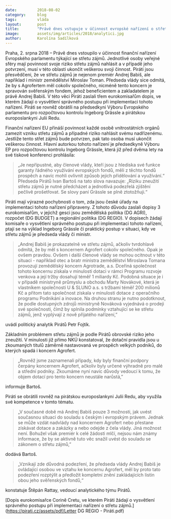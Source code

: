 ```yaml
---
date:         2018-08-02
category:     blog
tags:         vláda
layout:       post
title:        "Právě dnes vstupuje v účinnost evropské nařízení o střetu zájmů. Piráti se kvůli podezření o střetu zájmů premiéra obrátili na eurokomisaře"
image:        assets/img/articles/2018/analytici.jpg
author:       Karolína Sadílková
---
```



Praha, 2. srpna 2018 – Právě dnes vstoupilo v účinnost finanční nařízení Evropského parlamentu týkající se střetu zájmů. Jednotlivé osoby veřejné sféry mají povinnost svoje riziko střetu zájmů nahlásit a v případě jeho potvrzení, musí v této oblasti ukončit veškerou svoji činnost. Piráti jsou přesvědčeni, že ve střetu zájmů je nejenom premiér Andrej Babiš, ale například i ministr zemědělství Miroslav Toman. Předseda vlády sice odmítá, že by s Agrofertem měl cokoliv společného, nicméně tento koncern je spravován svěřenským fondem, jehož beneficientem a zakladatelem je právě Andrej Babiš. V této věci Piráti zaslali třem eurokomisařům dopis, ve kterém žádají o vysvětlení správného postupu při implementaci tohoto nařízení. Piráti se rovněž obrátili na předsedkyni Výboru Evropského parlamentu pro rozpočtovou kontrolu Ingeborg Grässle a pirátskou europoslankyni Julii Redu.  

Finanční nařízení EU přináší povinnost každé osobě vnitrostátních orgánů zamezit vzniku střetu zájmů a případné riziko nahlásit svému nadřízenému. Jestliže tento střet zájmů bude potvrzen, pak tato osoba musí ukončit veškerou činnost. Hlavní autorkou tohoto nařízení je předsedkyně Výboru EP pro rozpočtovou kontrolu Ingeborg Grässle, která již před dvěma lety na své tiskové konferenci prohlásila: 

> „Je nepřípustné, aby členové vlády, kteří jsou z hlediska své funkce garanty řádného využívání evropských fondů, měli z těchto fondů prospěch a navíc mohli ovlivnit způsob jejich přidělování a využívání.“ Předseda Pirátů Ivan Bartoš na tato slova navazuje: „Riziku zneužití střetu zájmů je nutné předcházet a jednotlivá podezřelá zjištění pečlivě prošetřovat. Se slovy paní Grässle se plně ztotožňuji.“

Piráti mají výrazné pochybnosti o tom, zda jsou české úřady na implementaci tohoto nařízení připraveny. Z tohoto důvodu zaslali dopisy 3 eurokomisařům, v jejichž gesci jsou zemědělská politika (DG AGRI), rozpočet (DG BUDGET) a regionální politika (DG REGIO). V dopisech žádají komisaře o vysvětlení správného postupu při implementaci tohoto nařízení, ptají se na výklad Ingeborg Grässle či praktický postup v situaci, kdy ve střetu zájmů je předseda vlády či ministr.

> „Andrej Babiš je prokazatelně ve střetu zájmů, ačkoliv tvrdohlavě odmítá, že by měl s koncernem Agrofert cokoliv společného. Opak je ovšem pravdou. Ovšem i další členové vlády se mohou ocitnout v této situaci - například otec a bratr ministra zemědělství Miroslava Tomana provozují zemědělský koncern Agrotrade, a.s. Dceřiná společnost tohoto koncernu získala v minulosti dotaci v rámci Programu rozvoje venkova a její tržby dosahují téměř 1 miliardy Kč. Podobná situace je i v případě ministryně průmyslu a obchodu Marty Novákové, která je vlastníkem společnosti U & SLUNO a.s. s tržbami téměř 200 milionů Kč a přitom tato společnost získala v minulosti dotace z operačního programu Podnikání a inovace. Na druhou stranu je nutno podotknout, že podle dostupných zdrojů ministryně Nováková vyjednává o prodeji své společnosti, čímž by splnila podmínky vztahující se ke střetu zájmů, jenž vyplývají z nově přijatého nařízení,” 

uvádí politický analytik Pirátů Petr Fojtík.

Základním problémem střetu zájmů je podle Pirátů obrovské riziko jeho zneužití. V minulosti již přímo NKÚ konstatoval, že dotační pravidla jsou u zkoumaných titulů záměrně nastavovaná ve prospěch velkých podniků, do kterých spadá i koncern Agrofert. 

> „Rovněž jsme zaznamenali případy, kdy byly  finanční podpory čerpány koncernem Agrofert, ačkoliv byly určené výhradně pro malé a střední podniky. Zkoumáme nyní navíc důvody vedoucí k tomu, že objem dotací pro tento koncern neustále narůstá,” 

informuje Bartoš.

Piráti se obrátili rovněž na pirátskou europoslankyni Julii Redu, aby využila své kompetence v tomto tématu. 

> „V současné době má Andrej Babiš pouze 3 možnosti, jak uvést současnou situaci do souladu s českým i evropským právem. Jednak se může vzdát nadvlády nad koncernem Agrofert nebo přestane získávat dotace a zakázky a nebo odejde z čela vlády. Jiná možnost není. Bohužel však premiér k celé žádosti mlčí, nejsou nám známy informace, že by se aktivně tuto věc snažil uvést do souladu se zákonem o střetu zájmů,” 

dodává Bartoš.

> „Vznikají zde důvodná podezření, že předseda vlády Andrej Babiš je ovládající osobou ve vztahu ke koncernu Agrofert, měl by proto tato podezření rozptýlit a předložit kompletní znění zakládajících listin obou jeho svěřenských fondů,“ 

konstatuje Štěpán Rattay, vedoucí analytického týmu Pirátů.

[Dopis eurokomisařce Corině Cretu, ve kterém Piráti žádají o vysvětlení správného postupu při implementaci nařízení o střetu zájmů.](https://pirati.cz/assets/pdf/Letter DG REGIO - Piráti.pdf)
